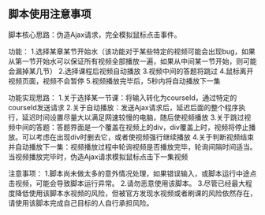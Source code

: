 ## 脚本使用注意事项
脚本核心思路：伪造Ajax请求，完全模拟鼠标点击事件。

功能： 1.选择某章某节开始水（该功能对于某些特定的视频可能会出现bug，如果从第一节开始水可以保证所有视频全部播放一遍，如果从中间某一节开始，则可能会漏掉某几节） 2.选择课程后视频自动播放 3.视频中间的答题将跳过 4.鼠标离开视频页面，视频不会暂停 5.视频播放完毕后，5秒内将自动播放下一集

功能实现思路： 1.关于选择某一节课：将输入转化为courseId，通过特定的courseId发送请求 2.关于自动播放：发送Ajax请求后，延迟后面的整个程序执行，延迟时间设置尽量大以满足网速较慢的电脑，随后使视频播放 3.关于跳过视频中间的答题：答题界面是一个覆盖在视频上的div，div覆盖上时，视频将停止播放。可以考虑在出现div时删去它，或者使视频强行继续播放 4.关于判断视频结束并自动播放下一集：视频播放过程中轮询视频是否播放完毕，轮询间隔时间适当。当视频播放完毕时，伪造Ajax请求模拟鼠标点击下一集视频

注意事项： 1.脚本尚未做太多的意外情况处理，如果错误输入，或脚本运行中途点击视频，可能会导致脚本运行异常。 2.请勿恶意使用该脚本。 3.尽管已经最大程度降低使用该脚本水视频的风险，但被官方发现水视频或者刷课的风险依然存在，请使用该脚本完成自己目标的人自行承担风险。
